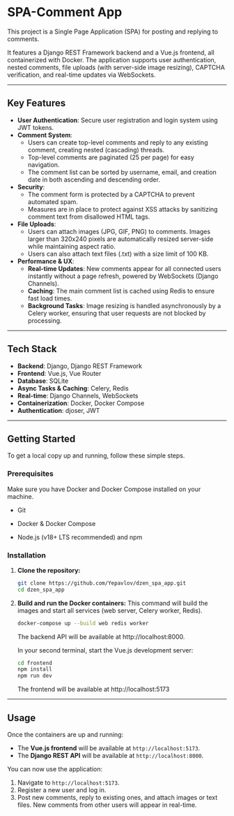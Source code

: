 # SPA-Comment App

This project is a Single Page Application (SPA) for posting and replying to comments.

It features a Django REST Framework backend and a Vue.js frontend, all containerized with Docker. The application supports user authentication, nested comments, file uploads (with server-side image resizing), CAPTCHA verification, and real-time updates via WebSockets.

---

## Key Features

* **User Authentication**: Secure user registration and login system using JWT tokens.
* **Comment System**:
    * Users can create top-level comments and reply to any existing comment, creating nested (cascading) threads.
    * Top-level comments are paginated (25 per page) for easy navigation.
    * The comment list can be sorted by username, email, and creation date in both ascending and descending order.
* **Security**:
    * The comment form is protected by a CAPTCHA to prevent automated spam.
    * Measures are in place to protect against XSS attacks by sanitizing comment text from disallowed HTML tags.
* **File Uploads**:
    * Users can attach images (JPG, GIF, PNG) to comments. Images larger than 320x240 pixels are automatically resized server-side while maintaining aspect ratio.
    * Users can also attach text files (.txt) with a size limit of 100 KB.
* **Performance & UX**:
    * **Real-time Updates**: New comments appear for all connected users instantly without a page refresh, powered by WebSockets (Django Channels).
    * **Caching**: The main comment list is cached using Redis to ensure fast load times.
    * **Background Tasks**: Image resizing is handled asynchronously by a Celery worker, ensuring that user requests are not blocked by processing.

---

## Tech Stack

* **Backend**: Django, Django REST Framework
* **Frontend**: Vue.js, Vue Router
* **Database**: SQLite
* **Async Tasks & Caching**: Celery, Redis
* **Real-time**: Django Channels, WebSockets
* **Containerization**: Docker, Docker Compose
* **Authentication**: djoser, JWT

---

## Getting Started

To get a local copy up and running, follow these simple steps.

### Prerequisites

Make sure you have Docker and Docker Compose installed on your machine.

* Git

* Docker & Docker Compose

* Node.js (v18+ LTS recommended) and npm

### Installation

1.  **Clone the repository:**
    ```sh
    git clone https://github.com/Yepavlov/dzen_spa_app.git
    cd dzen_spa_app
    ```

2.  **Build and run the Docker containers:**
    This command will build the images and start all services (web server, Celery worker, Redis).
    ```sh
    docker-compose up --build web redis worker
    ```
    The backend API will be available at http://localhost:8000.

    In your second terminal, start the Vue.js development server:

    ```sh
    cd frontend
    npm install
    npm run dev
    ```
    The frontend will be available at http://localhost:5173

---

## Usage

Once the containers are up and running:

* The **Vue.js frontend** will be available at `http://localhost:5173`.
* The **Django REST API** will be available at `http://localhost:8000`.

You can now use the application:
1.  Navigate to `http://localhost:5173`.
2.  Register a new user and log in.
3.  Post new comments, reply to existing ones, and attach images or text files. New comments from other users will appear in real-time.